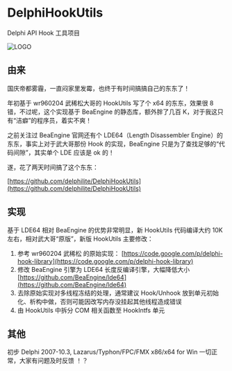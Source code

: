 ﻿# DelphiHookUtils

Delphi API Hook 工具项目

![LOGO](https://github.com/delphilite/DelphiHookUtils/raw/master/Doc/Logo.jpg)

## 由来

国庆帝都雾霾，一直闷家里发霉，也终于有时间搞搞自己的东东了！

年初基于 wr960204 武稀松大哥的 HookUtils 写了个 x64 的东东，效果很 8 错，不过呢，这个实现基于 BeaEngine 的静态库，额外胖了几百 K，对于我这只有“洁癖”的程序员，着实不爽！

之前关注过 BeaEngine 官网还有个 LDE64（Length Disassembler Engine）的东东，事实上对于武大哥那份 Hook 的实现，BeaEngine 只是为了查找足够的“代码间隙”，其实单个 LDE 应该是 ok 的！

遂，花了两天时间搞了这个东东：

[https://github.com/delphilite/DelphiHookUtils](https://github.com/delphilite/DelphiHookUtils)

## 实现

基于 LDE64 相对 BeaEngine 的优势非常明显，新 HookUtils 代码编译大约 10K 左右，相对武大哥“原版”，新版 HookUtils 主要修改：

 1. 参考 wr960204 武稀松 的原始实现： 
[https://code.google.com/p/delphi-hook-library](https://code.google.com/p/delphi-hook-library) 
 2. 修改 BeaEngine 引擎为 LDE64 长度反编译引擎，大幅降低大小
[https://github.com/BeaEngine/lde64](https://github.com/BeaEngine/lde64)
 3. 去除原始实现对多线程冻结的处理，通常建议 Hook/Unhook 放到单元初始化、析构中做，否则可能因改写内存没挂起其他线程造成错误 
 4. 由 HookUtils 中拆分 COM 相关函数至 HookIntfs 单元

## 其他

初步 Delphi 2007-10.3, Lazarus/Typhon/FPC/FMX x86/x64 for Win 一切正常，大家有问题及时反馈 ！？
